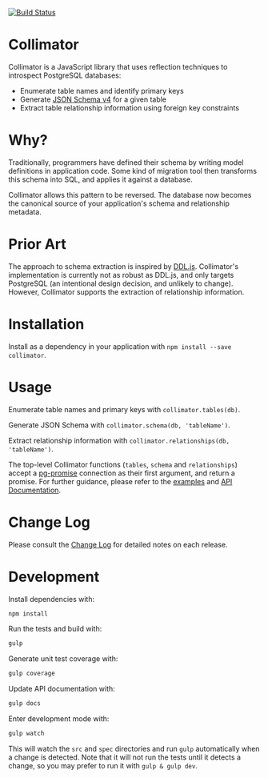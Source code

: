 [![Build Status](https://travis-ci.org/radify/collimator.svg)](https://travis-ci.org/radify/collimator)

# Collimator

Collimator is a JavaScript library that uses reflection techniques to introspect PostgreSQL databases:

- Enumerate table names and identify primary keys
- Generate [JSON Schema v4][jsonschema] for a given table
- Extract table relationship information using foreign key constraints

[jsonschema]: http://json-schema.org

# Why?

Traditionally, programmers have defined their schema by writing model definitions in application code. Some kind of migration tool then transforms this schema into SQL, and applies it against a database.

Collimator allows this pattern to be reversed. The database now becomes the canonical source of your application's schema and relationship metadata.

# Prior Art

The approach to schema extraction is inspired by [DDL.js][js-ddl]. Collimator's implementation is currently not as robust as DDL.js, and only targets PostgreSQL (an intentional design decision, and unlikely to change). However, Collimator supports the extraction of relationship information.

[js-ddl]: https://github.com/moll/js-ddl

# Installation

Install as a dependency in your application with `npm install --save collimator`.

# Usage

Enumerate table names and primary keys with `collimator.tables(db)`.

Generate JSON Schema with `collimator.schema(db, 'tableName')`.

Extract relationship information with `collimator.relationships(db, 'tableName')`.

The top-level Collimator functions (`tables`, `schema` and `relationships`) accept a [pg-promise][pg-promise] connection as their first argument, and return a promise. For further guidance, please refer to the [examples][examples] and [API Documentation][api-docs].

[pg-promise]: https://www.npmjs.com/package/pg-promise
[examples]: https://github.com/radify/collimator/tree/master/examples
[api-docs]: https://github.com/radify/collimator/blob/master/api.md

# Change Log

Please consult the [Change Log][changelog] for detailed notes on each release.

[changelog]: https://github.com/radify/collimator/blob/master/CHANGELOG.md

# Development

Install dependencies with:

```bash
npm install
```

Run the tests and build with:

```bash
gulp
```

Generate unit test coverage with:

```bash
gulp coverage
```

Update API documentation with:

```bash
gulp docs
```

Enter development mode with:

```bash
gulp watch
```

This will watch the `src` and `spec` directories and run `gulp` automatically when a change is detected. Note that it will not run the tests until it detects a change, so you may prefer to run it with `gulp & gulp dev`.
